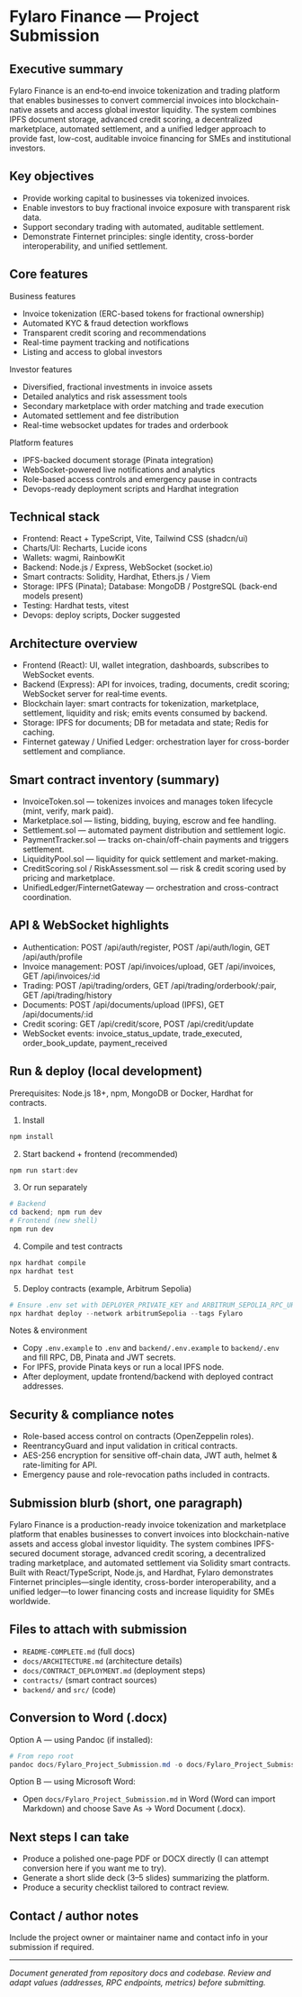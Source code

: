 # Fylaro Finance — Project Submission

## Executive summary

Fylaro Finance is an end‑to‑end invoice tokenization and trading platform that enables businesses to convert commercial invoices into blockchain-native assets and access global investor liquidity. The system combines IPFS document storage, advanced credit scoring, a decentralized marketplace, automated settlement, and a unified ledger approach to provide fast, low-cost, auditable invoice financing for SMEs and institutional investors.

## Key objectives

- Provide working capital to businesses via tokenized invoices.
- Enable investors to buy fractional invoice exposure with transparent risk data.
- Support secondary trading with automated, auditable settlement.
- Demonstrate Finternet principles: single identity, cross-border interoperability, and unified settlement.

## Core features

Business features

- Invoice tokenization (ERC-based tokens for fractional ownership)
- Automated KYC & fraud detection workflows
- Transparent credit scoring and recommendations
- Real-time payment tracking and notifications
- Listing and access to global investors

Investor features

- Diversified, fractional investments in invoice assets
- Detailed analytics and risk assessment tools
- Secondary marketplace with order matching and trade execution
- Automated settlement and fee distribution
- Real-time websocket updates for trades and orderbook

Platform features

- IPFS-backed document storage (Pinata integration)
- WebSocket-powered live notifications and analytics
- Role-based access controls and emergency pause in contracts
- Devops-ready deployment scripts and Hardhat integration

## Technical stack

- Frontend: React + TypeScript, Vite, Tailwind CSS (shadcn/ui)
- Charts/UI: Recharts, Lucide icons
- Wallets: wagmi, RainbowKit
- Backend: Node.js / Express, WebSocket (socket.io)
- Smart contracts: Solidity, Hardhat, Ethers.js / Viem
- Storage: IPFS (Pinata); Database: MongoDB / PostgreSQL (back-end models present)
- Testing: Hardhat tests, vitest
- Devops: deploy scripts, Docker suggested

## Architecture overview

- Frontend (React): UI, wallet integration, dashboards, subscribes to WebSocket events.
- Backend (Express): API for invoices, trading, documents, credit scoring; WebSocket server for real‑time events.
- Blockchain layer: smart contracts for tokenization, marketplace, settlement, liquidity and risk; emits events consumed by backend.
- Storage: IPFS for documents; DB for metadata and state; Redis for caching.
- Finternet gateway / Unified Ledger: orchestration layer for cross-border settlement and compliance.

## Smart contract inventory (summary)

- InvoiceToken.sol — tokenizes invoices and manages token lifecycle (mint, verify, mark paid).
- Marketplace.sol — listing, bidding, buying, escrow and fee handling.
- Settlement.sol — automated payment distribution and settlement logic.
- PaymentTracker.sol — tracks on-chain/off-chain payments and triggers settlement.
- LiquidityPool.sol — liquidity for quick settlement and market-making.
- CreditScoring.sol / RiskAssessment.sol — risk & credit scoring used by pricing and marketplace.
- UnifiedLedger/FinternetGateway — orchestration and cross-contract coordination.

## API & WebSocket highlights

- Authentication: POST /api/auth/register, POST /api/auth/login, GET /api/auth/profile
- Invoice management: POST /api/invoices/upload, GET /api/invoices, GET /api/invoices/:id
- Trading: POST /api/trading/orders, GET /api/trading/orderbook/:pair, GET /api/trading/history
- Documents: POST /api/documents/upload (IPFS), GET /api/documents/:id
- Credit scoring: GET /api/credit/score, POST /api/credit/update
- WebSocket events: invoice_status_update, trade_executed, order_book_update, payment_received

## Run & deploy (local development)

Prerequisites: Node.js 18+, npm, MongoDB or Docker, Hardhat for contracts.

1. Install

```powershell
npm install
```

2. Start backend + frontend (recommended)

```powershell
npm run start:dev
```

3. Or run separately

```powershell
# Backend
cd backend; npm run dev
# Frontend (new shell)
npm run dev
```

4. Compile and test contracts

```powershell
npx hardhat compile
npx hardhat test
```

5. Deploy contracts (example, Arbitrum Sepolia)

```powershell
# Ensure .env set with DEPLOYER_PRIVATE_KEY and ARBITRUM_SEPOLIA_RPC_URL
npx hardhat deploy --network arbitrumSepolia --tags Fylaro
```

Notes & environment

- Copy `.env.example` to `.env` and `backend/.env.example` to `backend/.env` and fill RPC, DB, Pinata and JWT secrets.
- For IPFS, provide Pinata keys or run a local IPFS node.
- After deployment, update frontend/backend with deployed contract addresses.

## Security & compliance notes

- Role-based access control on contracts (OpenZeppelin roles).
- ReentrancyGuard and input validation in critical contracts.
- AES-256 encryption for sensitive off-chain data, JWT auth, helmet & rate-limiting for API.
- Emergency pause and role-revocation paths included in contracts.

## Submission blurb (short, one paragraph)

Fylaro Finance is a production-ready invoice tokenization and marketplace platform that enables businesses to convert invoices into blockchain-native assets and access global investor liquidity. The system combines IPFS-secured document storage, advanced credit scoring, a decentralized trading marketplace, and automated settlement via Solidity smart contracts. Built with React/TypeScript, Node.js, and Hardhat, Fylaro demonstrates Finternet principles—single identity, cross-border interoperability, and a unified ledger—to lower financing costs and increase liquidity for SMEs worldwide.

## Files to attach with submission

- `README-COMPLETE.md` (full docs)
- `docs/ARCHITECTURE.md` (architecture details)
- `docs/CONTRACT_DEPLOYMENT.md` (deployment steps)
- `contracts/` (smart contract sources)
- `backend/` and `src/` (code)

## Conversion to Word (.docx)

Option A — using Pandoc (if installed):

```powershell
# From repo root
pandoc docs/Fylaro_Project_Submission.md -o docs/Fylaro_Project_Submission.docx
```

Option B — using Microsoft Word:

- Open `docs/Fylaro_Project_Submission.md` in Word (Word can import Markdown) and choose Save As → Word Document (.docx).

## Next steps I can take

- Produce a polished one-page PDF or DOCX directly (I can attempt conversion here if you want me to try).
- Generate a short slide deck (3–5 slides) summarizing the platform.
- Produce a security checklist tailored to contract review.

## Contact / author notes

Include the project owner or maintainer name and contact info in your submission if required.

---

_Document generated from repository docs and codebase. Review and adapt values (addresses, RPC endpoints, metrics) before submitting._
